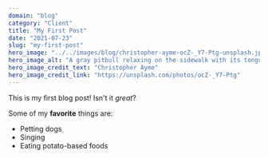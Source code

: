 ```yaml
---
domain: "blog"
category: "Client"
title: "My First Post"
date: "2021-07-23"
slug: "my-first-post"
hero_image: "../../images/blog/christopher-ayme-ocZ-_Y7-Ptg-unsplash.jpg"
hero_image_alt: "A gray pitbull relaxing on the sidewalk with its tongue hanging out"
hero_image_credit_text: "Christopher Ayme"
hero_image_credit_link: "https://unsplash.com/photos/ocZ-_Y7-Ptg"
---
```


This is my first blog post! Isn't it *great*?

Some of my **favorite** things are:

* Petting dogs
* Singing
* Eating potato-based foods
